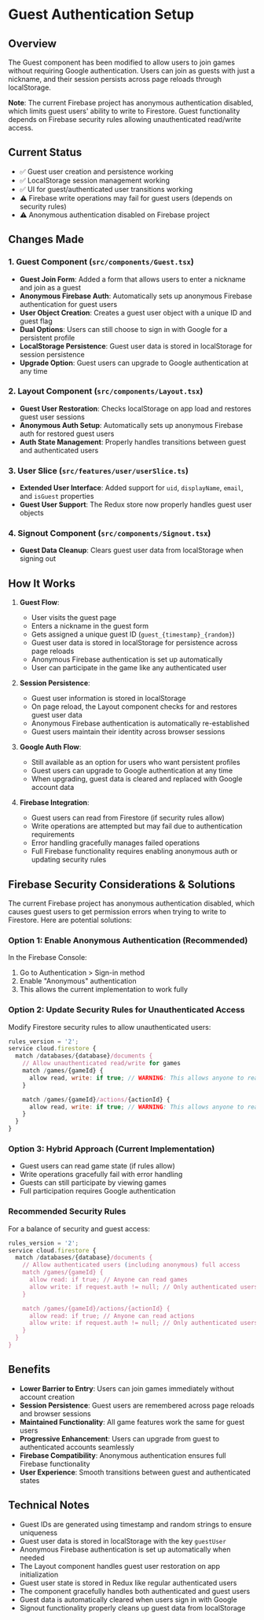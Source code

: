 # Guest Authentication Setup

## Overview

The Guest component has been modified to allow users to join games without requiring Google authentication. Users can join as guests with just a nickname, and their session persists across page reloads through localStorage.

**Note**: The current Firebase project has anonymous authentication disabled, which limits guest users' ability to write to Firestore. Guest functionality depends on Firebase security rules allowing unauthenticated read/write access.

## Current Status

- ✅ Guest user creation and persistence working
- ✅ LocalStorage session management working
- ✅ UI for guest/authenticated user transitions working
- ⚠️ Firebase write operations may fail for guest users (depends on security rules)
- ⚠️ Anonymous authentication disabled on Firebase project

## Changes Made

### 1. Guest Component (`src/components/Guest.tsx`)

- **Guest Join Form**: Added a form that allows users to enter a nickname and join as a guest
- **Anonymous Firebase Auth**: Automatically sets up anonymous Firebase authentication for guest users
- **User Object Creation**: Creates a guest user object with a unique ID and guest flag
- **Dual Options**: Users can still choose to sign in with Google for a persistent profile
- **LocalStorage Persistence**: Guest user data is stored in localStorage for session persistence
- **Upgrade Option**: Guest users can upgrade to Google authentication at any time

### 2. Layout Component (`src/components/Layout.tsx`)

- **Guest User Restoration**: Checks localStorage on app load and restores guest user sessions
- **Anonymous Auth Setup**: Automatically sets up anonymous Firebase auth for restored guest users
- **Auth State Management**: Properly handles transitions between guest and authenticated users

### 3. User Slice (`src/features/user/userSlice.ts`)

- **Extended User Interface**: Added support for `uid`, `displayName`, `email`, and `isGuest` properties
- **Guest User Support**: The Redux store now properly handles guest user objects

### 4. Signout Component (`src/components/Signout.tsx`)

- **Guest Data Cleanup**: Clears guest user data from localStorage when signing out

## How It Works

1. **Guest Flow**:

   - User visits the guest page
   - Enters a nickname in the guest form
   - Gets assigned a unique guest ID (`guest_{timestamp}_{random}`)
   - Guest user data is stored in localStorage for persistence across page reloads
   - Anonymous Firebase authentication is set up automatically
   - User can participate in the game like any authenticated user

2. **Session Persistence**:

   - Guest user information is stored in localStorage
   - On page reload, the Layout component checks for and restores guest user data
   - Anonymous Firebase authentication is automatically re-established
   - Guest users maintain their identity across browser sessions

3. **Google Auth Flow**:

   - Still available as an option for users who want persistent profiles
   - Guest users can upgrade to Google authentication at any time
   - When upgrading, guest data is cleared and replaced with Google account data

4. **Firebase Integration**:
   - Guest users can read from Firestore (if security rules allow)
   - Write operations are attempted but may fail due to authentication requirements
   - Error handling gracefully manages failed operations
   - Full Firebase functionality requires enabling anonymous auth or updating security rules

## Firebase Security Considerations & Solutions

The current Firebase project has anonymous authentication disabled, which causes guest users to get permission errors when trying to write to Firestore. Here are potential solutions:

### Option 1: Enable Anonymous Authentication (Recommended)

In the Firebase Console:

1. Go to Authentication > Sign-in method
2. Enable "Anonymous" authentication
3. This allows the current implementation to work fully

### Option 2: Update Security Rules for Unauthenticated Access

Modify Firestore security rules to allow unauthenticated users:

```javascript
rules_version = '2';
service cloud.firestore {
  match /databases/{database}/documents {
    // Allow unauthenticated read/write for games
    match /games/{gameId} {
      allow read, write: if true; // WARNING: This allows anyone to read/write
    }

    match /games/{gameId}/actions/{actionId} {
      allow read, write: if true; // WARNING: This allows anyone to read/write
    }
  }
}
```

### Option 3: Hybrid Approach (Current Implementation)

- Guest users can read game state (if rules allow)
- Write operations gracefully fail with error handling
- Guests can still participate by viewing games
- Full participation requires Google authentication

### Recommended Security Rules

For a balance of security and guest access:

```javascript
rules_version = '2';
service cloud.firestore {
  match /databases/{database}/documents {
    // Allow authenticated users (including anonymous) full access
    match /games/{gameId} {
      allow read: if true; // Anyone can read games
      allow write: if request.auth != null; // Only authenticated users can write
    }

    match /games/{gameId}/actions/{actionId} {
      allow read: if true; // Anyone can read actions
      allow write: if request.auth != null; // Only authenticated users can write
    }
  }
}
```

## Benefits

- **Lower Barrier to Entry**: Users can join games immediately without account creation
- **Session Persistence**: Guest users are remembered across page reloads and browser sessions
- **Maintained Functionality**: All game features work the same for guest users
- **Progressive Enhancement**: Users can upgrade from guest to authenticated accounts seamlessly
- **Firebase Compatibility**: Anonymous authentication ensures full Firebase functionality
- **User Experience**: Smooth transitions between guest and authenticated states

## Technical Notes

- Guest IDs are generated using timestamp and random strings to ensure uniqueness
- Guest user data is stored in localStorage with the key `guestUser`
- Anonymous Firebase authentication is set up automatically when needed
- The Layout component handles guest user restoration on app initialization
- Guest user state is stored in Redux like regular authenticated users
- The component gracefully handles both authenticated and guest users
- Guest data is automatically cleared when users sign in with Google
- Signout functionality properly cleans up guest data from localStorage
